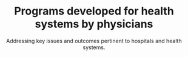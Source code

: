 ---
title: Programs developed for health systems by physicians
subtitle: Addressing key issues and outcomes pertinent to hospitals and health systems.
image: /images/sindhu.adi.jpg
image_caption: Drs. Sindhu Srinivas and Adi Hirshberg, Materal and Fetal Medicine, Penn Medicine
introtitle: Leverage award winning programs to quickly drive outcomes
introsubtitle: Why start from scratch when you can leverage pre-built, tested and evidence based programs?
introtext: With rapid implementation times and multiple available customization options (messaging content, frequency, languages), you will be able to reap benefits quickly while enhancing your relationship with your patients.
main_section_image: /images/healthsystem.jpg
main_section_image_caption:
main_section_blurbs:
  blurbs:
    - heading: Reduce readmissions
      summary: With the move to value based care (VBC) and increased risk bearing contracts, proven solutions to reduce readmissions is critical. Leverage evidence based models to reduce readmissions in your context. Programs such as Heart Safe Motherhood have shown readmisions reductions from 5% to 1%.
    - heading: Increase pre and post procedure adherence
      summary: While VBC is important, a significant portion of revenue is still dependent on procedures. Whether it is colonoscopy prep or post joint replacement surgery, programs such as Engaged Recovery After Surgery (ERAS) have been proven and shown to increase adherence while still achieving 80+ Net Promoter Score (NPS) ratings.
    - heading: Increase capacity
      summary: With evidence based remote monitoring protocols, programs such as CARE have enabled departments to increase capacity by up to 35% while increasing patient NPS ratings to 90+ and maintaining quality of service.
solutions:
  solution:
    - name: Womens Health
      id: womenshealth
      description: Programs addressing issues specific to women and pregnancy.
    - name: Surgery Solutions
      id: surgery
      description: Programs addressing issues specific pre and post procedure protocols including home care, remote monitoring and discharge instructions
    - name: Quality, Safety and Patient Experience Solutions
      description: Solutions geared to improving patient experience, and ongoing quality and safety efforts
      id: patexp
    - name: COVID-19 Response Solutions
      description: Solutions geared to providing care to patients during the pandemic
      id: covid
modules_leadin:
  introtitle: Build your own intervention quickly
  introsubtitle: Way to Health capabilities are grouped into modules. Configure them to address your specific needs and combine them together to quickly build, test and deploy interventions. Choose your deployment model - pilot, standalone or scaled and EHR integrated.
  introtext: 
modules_used: ["Conversations", "Remote Monitoring", "EHR integration"]
---
